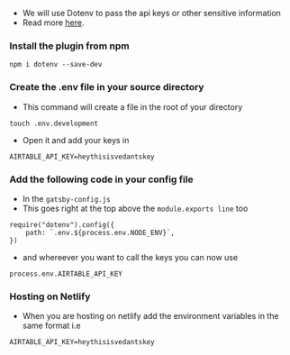 - We will use Dotenv to pass the api keys or other sensitive information 
- Read more [here](https://www.npmjs.com/package/dotenv). 

### Install the plugin from npm 
```
npm i dotenv --save-dev
```

### Create the .env file in your source directory
- This command will create a file in the root of your directory
```
touch .env.development
```

- Open it and add your keys in
```
AIRTABLE_API_KEY=heythisisvedantskey
```

### Add the following code in your config file
- In the `gatsby-config.js`
- This goes right at the top above the `module.exports line` too
```
require("dotenv").config({
	path: `.env.${process.env.NODE_ENV}`,
})
```

- and whereever you want to call the keys you can now use

```
process.env.AIRTABLE_API_KEY
```

### Hosting on Netlify
- When you are hosting on netlify add the environment variables in the same format i.e 
```
AIRTABLE_API_KEY=heythisisvedantskey
```

